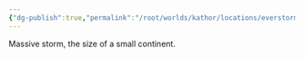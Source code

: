 ```yaml
---
{"dg-publish":true,"permalink":"/root/worlds/kathor/locations/everstorm/","tags":["Kathor"]}
---
```


Massive storm, the size of a small continent.
